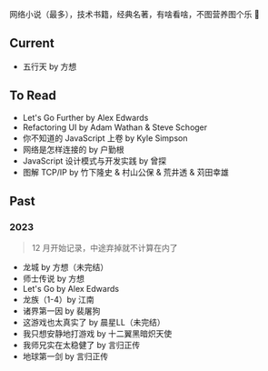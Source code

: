 
网络小说（最多），技术书籍，经典名著，有啥看啥，不图营养图个乐 🛌

## Current

- 五行天 by 方想


## To Read

- Let's Go Further by Alex Edwards
- Refactoring UI by Adam Wathan & Steve Schoger
- 你不知道的 JavaScript 上卷 by Kyle Simpson
- 网络是怎样连接的 by 户勤根
- JavaScript 设计模式与开发实践 by 曾探
- 图解 TCP/IP by 竹下隆史 & 村山公保 & 荒井透 & 苅田幸雄


## Past

### 2023

> 12 月开始记录，中途弃掉就不计算在内了

- 龙城 by 方想（未完结）
- 师士传说 by 方想
- Let's Go by Alex Edwards
- 龙族（1-4）by 江南
- 诸界第一因 by 裴屠狗
- 这游戏也太真实了 by 晨星LL（未完结）
- 我只想安静地打游戏 by 十二翼黑暗炽天使
- 我师兄实在太稳健了 by 言归正传
- 地球第一剑 by 言归正传